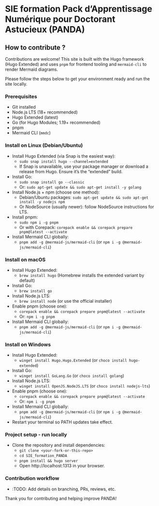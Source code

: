 # SIE formation Pack d’Apprentissage Numérique pour Doctorant Astucieux (PANDA)

## How to contribute ? 

Contributions are welcome! This site is built with the Hugo framework (Hugo Extended) and uses `pnpm` for frontend tooling and `mermaid-cli` to render Mermaid diagrams.

Please follow the steps below to get your environment ready and run the site locally.

### Prerequisites
- Git installed
- Node.js LTS (18+ recommended)
- Hugo Extended (latest)
- Go (for Hugo Modules; 1.19+ recommended)
- pnpm
- Mermaid CLI (`mmdc`)

### Install on Linux (Debian/Ubuntu)
- Install Hugo Extended (via Snap is the easiest way):
  - `sudo snap install hugo --channel=extended`
  - If Snap is unavailable, use your package manager or download a release from Hugo. Ensure it’s the “extended” build.
- Install Go:
  - `sudo snap install go --classic`
  - Or: `sudo apt-get update && sudo apt-get install -y golang`
- Install Node.js + npm (choose one method):
  - Debian/Ubuntu packages: `sudo apt-get update && sudo apt-get install -y nodejs npm`
  - Or NodeSource (usually newer): follow NodeSource instructions for LTS.
- Install pnpm:
  - `sudo npm i -g pnpm`
  - Or with Corepack: `corepack enable && corepack prepare pnpm@latest --activate`
- Install Mermaid CLI globally:
  - `pnpm add -g @mermaid-js/mermaid-cli` (or `npm i -g @mermaid-js/mermaid-cli`)

### Install on macOS
- Install Hugo Extended:
  - `brew install hugo` (Homebrew installs the extended variant by default)
- Install Go:
  - `brew install go`
- Install Node.js LTS:
  - `brew install node` (or use the official installer)
- Enable pnpm (choose one):
  - `corepack enable && corepack prepare pnpm@latest --activate`
  - Or: `npm i -g pnpm`
- Install Mermaid CLI globally:
  - `pnpm add -g @mermaid-js/mermaid-cli` (or `npm i -g @mermaid-js/mermaid-cli`)

### Install on Windows
- Install Hugo Extended:
  - `winget install Hugo.Hugo.Extended` (or `choco install hugo-extended`)
- Install Go:
  - `winget install GoLang.Go` (or `choco install golang`)
- Install Node.js LTS:
  - `winget install OpenJS.NodeJS.LTS` (or `choco install nodejs-lts`)
- Enable pnpm (choose one):
  - `corepack enable && corepack prepare pnpm@latest --activate`
  - Or: `npm i -g pnpm`
- Install Mermaid CLI globally:
  - `pnpm add -g @mermaid-js/mermaid-cli` (or `npm i -g @mermaid-js/mermaid-cli`)
- Restart your terminal so PATH updates take effect.

### Project setup - run locally
- Clone the repository and install dependencies:
  - `git clone <your-fork-or-this-repo>`
  - `cd SIE_formation_PANDA`
  - `pnpm install && hugo server`
  - Open http://localhost:1313 in your browser.


### Contribution workflow
- :TODO: Add details on branching, PRs, reviews, etc.


Thank you for contributing and helping improve PANDA!
